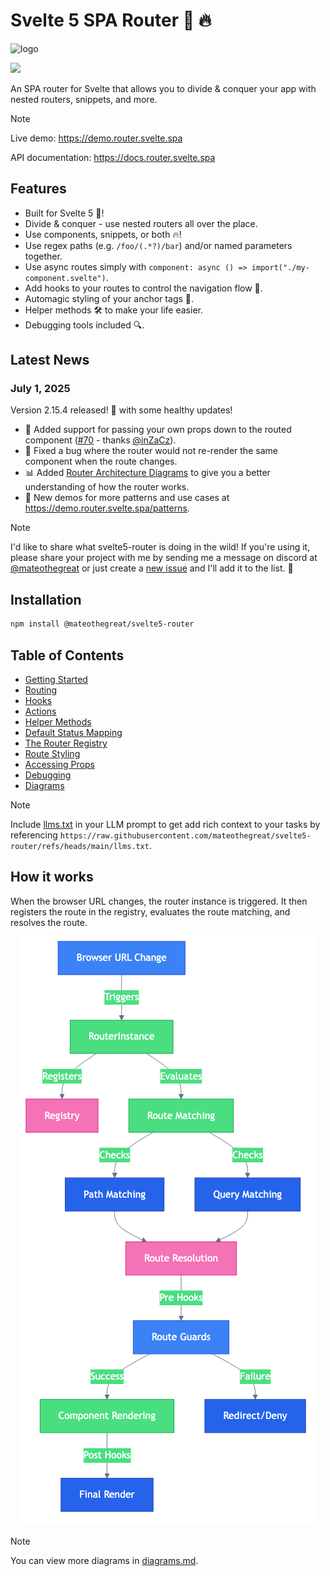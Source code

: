 # Svelte 5 SPA Router 🚀 🔥

![logo](https://raw.githubusercontent.com/mateothegreat/svelte5-router/refs/heads/dev/docs/assets/logo-1000px.png)

<img src="https://raw.githubusercontent.com/mateothegreat/svelte5-router/refs/heads/dev/docs/assets/coverage.svg?sanitize=true" />

An SPA router for Svelte that allows you to divide & conquer your app with nested routers, snippets, and more.

> [!NOTE]
> Live demo: <https://demo.router.svelte.spa>
>
> API documentation: <https://docs.router.svelte.spa>

## Features

- Built for Svelte 5 🚀!
- Divide & conquer - use nested routers all over the place.
- Use components, snippets, or both 🔥!
- Use regex paths (e.g. `/foo/(.*?)/bar`) and/or named parameters together.
- Use async routes simply with `component: async () => import("./my-component.svelte")`.
- Add hooks to your routes to control the navigation flow 🔧.
- Automagic styling of your anchor tags 💄.
- Helper methods 🛠️ to make your life easier.
- Debugging tools included 🔍.

## Latest News

### July 1, 2025

Version 2.15.4 released! 🎉 with some healthy updates!

- 🔧 Added support for passing your own props down to the routed component ([#70](https://github.com/mateothegreat/svelte5-router/issues/70) - thanks [@inZaCz](https://github.com/inZaCz)).
- 🐛 Fixed a bug where the router would not re-render the same component when the route changes.
- 📊 Added [Router Architecture Diagrams](./diagrams.md) to give you a better understanding of how the router works.
- 🎉 New demos for more patterns and use cases at <https://demo.router.svelte.spa/patterns>.

> [!NOTE]
> I'd like to share what svelte5-router is doing in the wild! If you're using it, please share your project with me by sending me a message on discord at [@mateothegreat](https://discord.com/users/505520869246763009) or just create a [new issue](https://github.com/mateothegreat/svelte5-router/issues/new) and I'll add it to the list. 🙏

## Installation

```bash
npm install @mateothegreat/svelte5-router
```

## Table of Contents

- [Getting Started](./getting-started.md)
- [Routing](./routing.md)
- [Hooks](./hooks.md)
- [Actions](./actions.md)
- [Helper Methods](./helpers.md)
- [Default Status Mapping](./statuses.md)
- [The Router Registry](./registry.md)
- [Route Styling](./styling.md)
- [Accessing Props](./props.md)
- [Debugging](./debugging.md)
- [Diagrams](./diagrams.md)

> [!NOTE]
> Include [llms.txt](../llms.txt) in your LLM prompt to get add rich context to your tasks by referencing `https://raw.githubusercontent.com/mateothegreat/svelte5-router/refs/heads/main/llms.txt`.

## How it works

When the browser URL changes, the router instance is triggered. It then registers the route in the registry, evaluates the route matching, and resolves the route.

<div align="center">
  <img src="./diagrams/router-architecture.png" alt="Router Architecture" />
</div>

> [!NOTE]
> You can view more diagrams in [diagrams.md](./diagrams.md).

